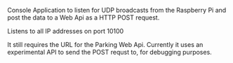 Console Application to listen for UDP broadcasts from the Raspberry Pi and post the data to a Web Api as a HTTP POST request.

Listens to all IP addresses on port 10100

It still requires the URL for the Parking Web Api. Currently it uses an experimental API to send the POST requst to, for debugging purposes.
